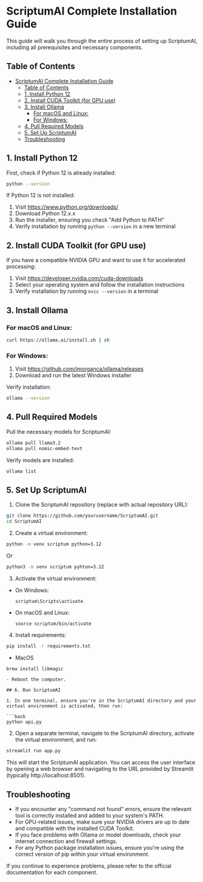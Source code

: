 # ScriptumAI Complete Installation Guide

This guide will walk you through the entire process of setting up ScriptumAI, including all prerequisites and necessary components.

## Table of Contents
- [ScriptumAI Complete Installation Guide](#scriptumai-complete-installation-guide)
  - [Table of Contents](#table-of-contents)
  - [1. Install Python 12](#1-install-python-12)
  - [2. Install CUDA Toolkit (for GPU use)](#2-install-cuda-toolkit-for-gpu-use)
  - [3. Install Ollama](#3-install-ollama)
    - [For macOS and Linux:](#for-macos-and-linux)
    - [For Windows:](#for-windows)
  - [4. Pull Required Models](#4-pull-required-models)
  - [5. Set Up ScriptumAI](#5-set-up-scriptumai)
  - [Troubleshooting](#troubleshooting)

## 1. Install Python 12

First, check if Python 12 is already installed:

```bash
python --version
```

If Python 12 is not installed:

1. Visit https://www.python.org/downloads/
2. Download Python 12.x.x
3. Run the installer, ensuring you check "Add Python to PATH"
4. Verify installation by running `python --version` in a new terminal

## 2. Install CUDA Toolkit (for GPU use)

If you have a compatible NVIDIA GPU and want to use it for accelerated processing:

1. Visit https://developer.nvidia.com/cuda-downloads
2. Select your operating system and follow the installation instructions
3. Verify installation by running `nvcc --version` in a terminal

## 3. Install Ollama

### For macOS and Linux:

```bash
curl https://ollama.ai/install.sh | sh
```

### For Windows:

1. Visit https://github.com/jmorganca/ollama/releases
2. Download and run the latest Windows installer

Verify installation:

```bash
ollama --version
```

## 4. Pull Required Models

Pull the necessary models for ScriptumAI:

```bash
ollama pull llama3.2
ollama pull nomic-embed-text
```

Verify models are installed:

```bash
ollama list
```

## 5. Set Up ScriptumAI

1. Clone the ScriptumAI repository (replace with actual repository URL):

```bash
git clone https://github.com/yourusername/ScriptumAI.git
cd ScriptumAI
```

2. Create a virtual environment:

```bash
python -m venv scriptum python=3.12
```
Or
```bash
python3 -m venv scriptum pyhton=3.12
```

3. Activate the virtual environment:

- On Windows:
  ```
  scriptum\Scripts\activate
  ```
- On macOS and Linux:
  ```
  source scriptum/bin/activate
  ```

4. Install requirements:

```bash
pip install -r requirements.txt
```

 - MacOS 
```bash
brew install libmagic
```
```
- Reboot the computer.

## 6. Run ScriptumAI

1. In one terminal, ensure you're in the ScriptumAI directory and your virtual environment is activated, then run:

```bash
python api.py
```

2. Open a separate terminal, navigate to the ScriptumAI directory, activate the virtual environment, and run:

```bash
streamlit run app.py
```

This will start the ScriptumAI application. You can access the user interface by opening a web browser and navigating to the URL provided by Streamlit (typically http://localhost:8501).

## Troubleshooting

- If you encounter any "command not found" errors, ensure the relevant tool is correctly installed and added to your system's PATH.
- For GPU-related issues, make sure your NVIDIA drivers are up to date and compatible with the installed CUDA Toolkit.
- If you face problems with Ollama or model downloads, check your internet connection and firewall settings.
- For any Python package installation issues, ensure you're using the correct version of pip within your virtual environment.

If you continue to experience problems, please refer to the official documentation for each component.
